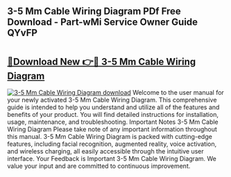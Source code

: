 ## 3-5 Mm Cable Wiring Diagram PDf Free Download - Part-wMi Service Owner Guide QYvFP

# <h2><a href="http://dfjbbqw.blite.top/?on=3-5+Mm+Cable+Wiring+Diagram">🔗Download New 👉🔴 3-5 Mm Cable Wiring Diagram</a></h2>

[![3-5 Mm Cable Wiring Diagram download](https://i.imgur.com/lujVjoI.png)](http://dfjbbqw.blite.top/?on=3-5+Mm+Cable+Wiring+Diagram)
Welcome to the user manual for your newly activated 3-5 Mm Cable Wiring Diagram. This comprehensive guide is intended to help you understand and utilize all of the features and benefits of your product. You will find detailed instructions for installation, usage, maintenance, and troubleshooting. Important Notes 3-5 Mm Cable Wiring Diagram Please take note of any important information throughout this manual. 3-5 Mm Cable Wiring Diagram is packed with cutting-edge features, including facial recognition, augmented reality, voice activation, and wireless charging, all easily accessible through the intuitive user interface. Your Feedback is Important 3-5 Mm Cable Wiring Diagram. We value your input and are committed to continuous improvement.
